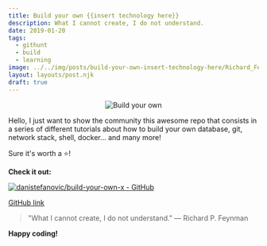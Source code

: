 ```yaml
---
title: Build your own {{insert technology here}}
description: What I cannot create, I do not understand.
date: 2019-01-20
tags:
  - githunt
  - build
  - learning
image: ../../img/posts/build-your-own-insert-technology-here/Richard_Feynman.png
layout: layouts/post.njk
draft: true
---
```


<div align="center">

![Build your own](../../img/posts/build-your-own-insert-technology-here/Richard_Feynman.png)
</div>

Hello, I just want to show the community this awesome repo that consists in a series of different tutorials about how to build your own database, git, network stack, shell, docker... and many more!

Sure it's worth a ⭐️!

**Check it out:**

[![danistefanovic/build-your-own-x - GitHub](https://gh-card.dev/repos/danistefanovic/build-your-own-x.svg?fullname)](https://github.com/danistefanovic/build-your-own-x)

[GitHub link](https://github.com/danistefanovic/build-your-own-x)


> "What I cannot create, I do not understand."
> ― Richard P. Feynman

**Happy coding!**